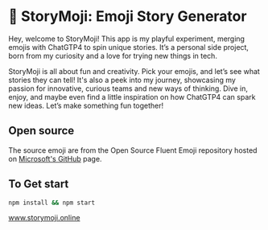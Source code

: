 # 👀 StoryMoji: Emoji Story Generator
Hey, welcome to StoryMoji! This app is my playful experiment, merging emojis with ChatGTP4 to spin unique stories. It’s a personal side project, born from my curiosity and a love for trying new things in tech.

StoryMoji is all about fun and creativity. Pick your emojis, and let’s see what stories they can tell! It's also a peek into my journey, showcasing my passion for innovative, curious teams and new ways of thinking. Dive in, enjoy, and maybe even find a little inspiration on how ChatGTP4 can spark new ideas. Let’s make something fun together!

## Open source
The source emoji are from the Open Source Fluent Emoji repository hosted on <a href="https://github.com/microsoft/fluentui-emoji">Microsoft's GitHub</a> page.

## To Get start
```bash
npm install && npm start
```
www.storymoji.online
